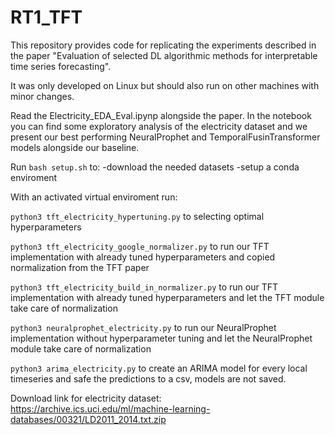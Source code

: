 # RT1_TFT

This repository provides code for replicating the experiments described in the paper 
"Evaluation of selected DL algorithmic methods for interpretable time series forecasting".

It was only developed on Linux but should also run on other machines with minor changes.

Read the Electricity_EDA_Eval.ipynp alongside the paper.
In the notebook you can find some exploratory analysis of the electricity dataset and we present 
our best performing NeuralProphet and TemporalFusinTransformer models alongside our baseline.


Run `bash setup.sh` to:
  -download the needed datasets
  -setup a conda enviroment


With an activated virtual enviroment run:

`python3 tft_electricity_hypertuning.py` to selecting optimal hyperparameters


`python3 tft_electricity_google_normalizer.py` to run our TFT implementation with already tuned hyperparameters and copied normalization from the TFT paper


`python3 tft_electricity_build_in_normalizer.py` to run our TFT implementation with already tuned hyperparameters and let the TFT module take care of normalization


`python3 neuralprophet_electricity.py` to run our NeuralProphet implementation without hyperparameter tuning and let the NeuralProphet module take care of normalization


`python3 arima_electricity.py` to create an ARIMA model for every local timeseries and safe the predictions to a csv, models are not saved.


Download link for electricity dataset:
https://archive.ics.uci.edu/ml/machine-learning-databases/00321/LD2011_2014.txt.zip
